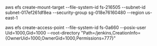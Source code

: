 aws efs create-mount-target --file-system-id fs-216505 --subnet-id subnet-017ef261df8ea --security-group sg-018e76160480 --region us-east-1

	 
aws efs create-access-point --file-system-id fs-0a660 --posix-user Uid=1000,Gid=1000 --root-directory "Path=/jenkins,CreationInfo={OwnerUid=1000,OwnerGid=1000,Permissions=777}"
